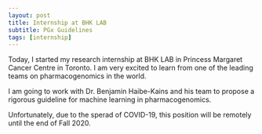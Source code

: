 ```yaml
---
layout: post
title: Internship at BHK LAB
subtitle: PGx Guidelines
tags: [internship]
---
```

Today, I started my research internship at BHK LAB in Princess Margaret Cancer Centre in Toronto. I am very excited to learn from one of the leading teams on pharmacogenomics in the world.

I am going to work with Dr. Benjamin Haibe-Kains and his team to propose a rigorous guideline for machine learning in pharmacogenomics.

Unfortunately, due to the sperad of COVID-19, this position will be remotely until the end of Fall 2020. 
